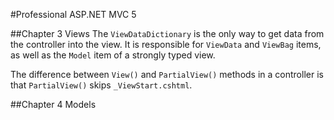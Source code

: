 #Professional ASP.NET MVC 5

##Chapter 3 Views
The `ViewDataDictionary` is the only way to get data
from the controller into the view.  It is responsible
for `ViewData` and `ViewBag` items, as well as the 
`Model` item of a strongly typed view.  

The difference between `View()` and `PartialView()`
methods in a controller is that `PartialView()` skips
`_ViewStart.cshtml`.

##Chapter 4 Models

